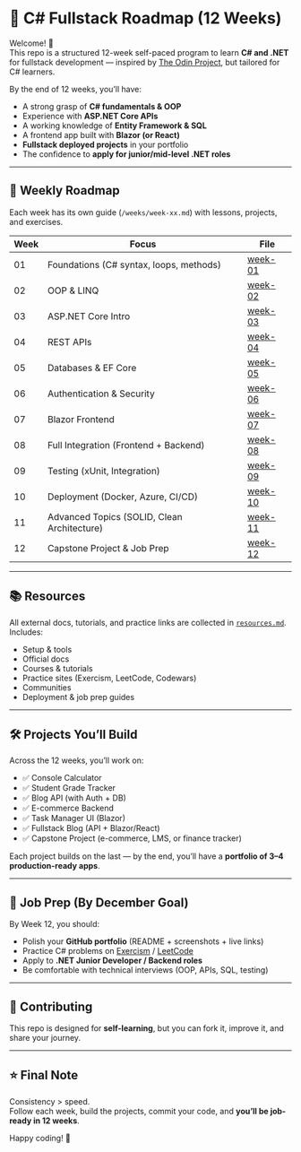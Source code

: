# 🚀 C# Fullstack Roadmap (12 Weeks)

Welcome! 👋  
This repo is a structured 12-week self-paced program to learn **C# and .NET** for fullstack development — inspired by [The Odin Project](https://www.theodinproject.com/), but tailored for C# learners.  

By the end of 12 weeks, you’ll have:
- A strong grasp of **C# fundamentals & OOP**
- Experience with **ASP.NET Core APIs**
- A working knowledge of **Entity Framework & SQL**
- A frontend app built with **Blazor (or React)**
- **Fullstack deployed projects** in your portfolio
- The confidence to **apply for junior/mid-level .NET roles**

---

## 📅 Weekly Roadmap
Each week has its own guide (`/weeks/week-xx.md`) with lessons, projects, and exercises.

| Week | Focus | File |
|------|--------|------|
| 01   | Foundations (C# syntax, loops, methods) | [week-01](weeks/week-01-foundations.md) |
| 02   | OOP & LINQ | [week-02](weeks/week-02-oop-linq.md) |
| 03   | ASP.NET Core Intro | [week-03](weeks/week-03-aspnet-intro.md) |
| 04   | REST APIs | [week-04](weeks/week-04-aspnet-api.md) |
| 05   | Databases & EF Core | [week-05](weeks/week-05-efcore.md) |
| 06   | Authentication & Security | [week-06](weeks/week-06-authentication.md) |
| 07   | Blazor Frontend | [week-07](weeks/week-07-blazor-frontend.md) |
| 08   | Full Integration (Frontend + Backend) | [week-08](weeks/week-08-project-integration.md) |
| 09   | Testing (xUnit, Integration) | [week-09](weeks/week-09-testing.md) |
| 10   | Deployment (Docker, Azure, CI/CD) | [week-10](weeks/week-10-deployment.md) |
| 11   | Advanced Topics (SOLID, Clean Architecture) | [week-11](weeks/week-11-advanced-topics.md) |
| 12   | Capstone Project & Job Prep | [week-12](weeks/week-12-capstone.md) |

---

## 📚 Resources
All external docs, tutorials, and practice links are collected in [`resources.md`](resources.md).  
Includes:
- Setup & tools
- Official docs
- Courses & tutorials
- Practice sites (Exercism, LeetCode, Codewars)
- Communities
- Deployment & job prep guides

---

## 🛠 Projects You’ll Build
Across the 12 weeks, you’ll work on:
- ✅ Console Calculator  
- ✅ Student Grade Tracker  
- ✅ Blog API (with Auth + DB)  
- ✅ E-commerce Backend  
- ✅ Task Manager UI (Blazor)  
- ✅ Fullstack Blog (API + Blazor/React)  
- ✅ Capstone Project (e-commerce, LMS, or finance tracker)

Each project builds on the last — by the end, you’ll have a **portfolio of 3–4 production-ready apps**.

---

## 🎯 Job Prep (By December Goal)
By Week 12, you should:
- Polish your **GitHub portfolio** (README + screenshots + live links)
- Practice C# problems on [Exercism](https://exercism.org/tracks/csharp) / [LeetCode](https://leetcode.com/problemset/all/?tags=csharp)
- Apply to **.NET Junior Developer / Backend roles**
- Be comfortable with technical interviews (OOP, APIs, SQL, testing)

---

## 🤝 Contributing
This repo is designed for **self-learning**, but you can fork it, improve it, and share your journey.  

---

## ⭐ Final Note
Consistency > speed.  
Follow each week, build the projects, commit your code, and **you’ll be job-ready in 12 weeks**.  

Happy coding! 🎉
